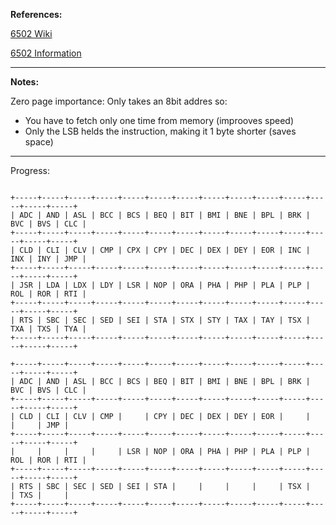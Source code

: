 **References:**

  [6502 Wiki](https://en.wikipedia.org/wiki/MOS_Technology_6502)

  [6502 Information](http://www.obelisk.me.uk/6502)

-----
**Notes:**

Zero page importance:
Only takes an 8bit addres so:
  
  - You have to fetch only one time from memory (improoves speed)
  - Only the LSB helds the instruction, making it 1 byte shorter (saves space)

-----
Progress:
```

+-----+-----+-----+-----+-----+-----+-----+-----+-----+-----+-----+-----+-----+-----+
| ADC | AND | ASL | BCC | BCS | BEQ | BIT | BMI | BNE | BPL | BRK | BVC | BVS | CLC |
+-----+-----+-----+-----+-----+-----+-----+-----+-----+-----+-----+-----+-----+-----+
| CLD | CLI | CLV | CMP | CPX | CPY | DEC | DEX | DEY | EOR | INC | INX | INY | JMP |
+-----+-----+-----+-----+-----+-----+-----+-----+-----+-----+-----+-----+-----+-----+
| JSR | LDA | LDX | LDY | LSR | NOP | ORA | PHA | PHP | PLA | PLP | ROL | ROR | RTI |
+-----+-----+-----+-----+-----+-----+-----+-----+-----+-----+-----+-----+-----+-----+
| RTS | SBC | SEC | SED | SEI | STA | STX | STY | TAX | TAY | TSX | TXA | TXS | TYA |
+-----+-----+-----+-----+-----+-----+-----+-----+-----+-----+-----+-----+-----+-----+

+-----+-----+-----+-----+-----+-----+-----+-----+-----+-----+-----+-----+-----+-----+
| ADC | AND | ASL | BCC | BCS | BEQ | BIT | BMI | BNE | BPL | BRK | BVC | BVS | CLC |
+-----+-----+-----+-----+-----+-----+-----+-----+-----+-----+-----+-----+-----+-----+
| CLD | CLI | CLV | CMP |     | CPY | DEC | DEX | DEY | EOR |     |     |     | JMP |
+-----+-----+-----+-----+-----+-----+-----+-----+-----+-----+-----+-----+-----+-----+
|     |     |     |     | LSR | NOP | ORA | PHA | PHP | PLA | PLP | ROL | ROR | RTI |
+-----+-----+-----+-----+-----+-----+-----+-----+-----+-----+-----+-----+-----+-----+
| RTS | SBC | SEC | SED | SEI | STA |     |     |     |     | TSX |     | TXS |     |
+-----+-----+-----+-----+-----+-----+-----+-----+-----+-----+-----+-----+-----+-----+
```
